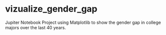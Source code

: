 # vizualize_gender_gap
Jupiter Notebook Project using Matplotlib to show the gender gap in college majors over the last 40 years.
